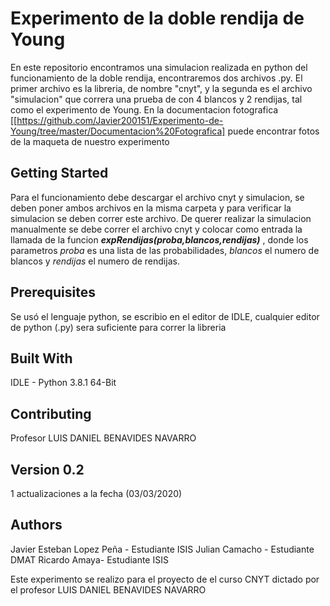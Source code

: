 # Experimento de la doble rendija de Young
En este repositorio encontramos una simulacion realizada en python del funcionamiento de la doble rendija, encontraremos dos archivos .py. El primer archivo es la libreria, de nombre "cnyt", y la segunda es el archivo "simulacion" que correra una prueba de con 4 blancos y 2 rendijas, tal como el experimento de Young.
En la documentacion fotografica [[https://github.com/Javier200151/Experimento-de-Young/tree/master/Documentacion%20Fotografica] puede encontrar fotos de la maqueta de nuestro experimento

## Getting Started
Para el funcionamiento debe descargar el archivo cnyt y simulacion, se deben poner ambos archivos en la misma carpeta y para verificar la simulacion se deben correr este archivo.
De querer realizar la simulacion manualmente se debe correr el archivo cnyt y colocar como entrada la llamada de la funcion ***expRendijas(proba,blancos,rendijas)*** , donde los parametros *proba* es una lista de las probabilidades, *blancos* el numero de blancos y *rendijas* el numero de rendijas.

## Prerequisites
Se usó el lenguaje python, se escribio en el editor de IDLE, cualquier editor de python (.py) sera suficiente para correr la libreria

## Built With
IDLE - Python 3.8.1 64-Bit

## Contributing
Profesor LUIS DANIEL BENAVIDES NAVARRO

## Version 0.2
1 actualizaciones a la fecha (03/03/2020)

## Authors
Javier Esteban Lopez Peña - Estudiante ISIS
Julian Camacho - Estudiante DMAT
Ricardo Amaya- Estudiante ISIS

Este experimento se realizo para el proyecto de el curso CNYT dictado por el profesor LUIS DANIEL BENAVIDES NAVARRO
